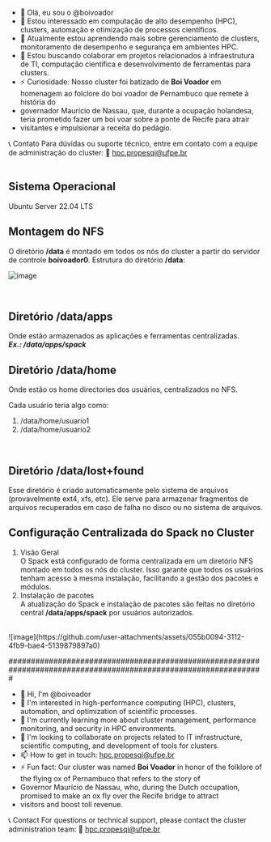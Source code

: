 - 👋 Olá, eu sou o @boivoador
- 👀 Estou interessado em computação de alto desempenho (HPC), clusters, automação e otimização de processos científicos.
- 🌱 Atualmente estou aprendendo mais sobre gerenciamento de clusters, monitoramento de desempenho e segurança em ambientes HPC.
- 💞️ Estou buscando colaborar em projetos relacionados à infraestrutura de TI, computação científica e desenvolvimento de ferramentas para clusters.
- ⚡ Curiosidade: Nosso cluster foi batizado de **Boi Voador** em homenagem ao folclore do boi voador de Pernambuco que remete à história do
- governador Maurício de Nassau, que, durante a ocupação holandesa, teria prometido fazer um boi voar sobre a ponte de Recife para atrair
- visitantes e impulsionar a receita do pedágio.


📞 Contato
Para dúvidas ou suporte técnico, entre em contato com a equipe de administração do cluster:
📧 hpc.propesqi@ufpe.br
<br><br>
<h2>Sistema Operacional</h2>
Ubuntu Server 22.04 LTS

<br>

<h2>Montagem do NFS</h2>
O diretório <strong>/data</strong> é montado em todos os nós do cluster a partir do servidor de controle <strong>boivoador0</strong>.
Estrutura do diretório <strong>/data</strong>:
<br>

![image](https://github.com/user-attachments/assets/224db0ee-039c-4958-98b2-e70a67ebef46)

<br>

<h2>Diretório /data/apps</h2>
Onde estão armazenados as aplicações e ferramentas centralizadas.
<br>
<i><strong>Ex.: /data/apps/spack</strong></i>

<br>

<h2>Diretório /data/home</h2>
<p>Onde estão os home directories dos usuários, centralizados no NFS.</p>

Cada usuário teria algo como:
1. /data/home/usuario1
2. /data/home/usuario2

<br>

<h2>Diretório /data/lost+found</h2>
Esse diretório é criado automaticamente pelo sistema de arquivos (provavelmente ext4, xfs, etc). Ele serve para armazenar fragmentos de arquivos recuperados em caso de falha no disco ou no sistema de arquivos.

<br>

<h2>Configuração Centralizada do Spack no Cluster</h2>

1. Visão Geral <br>
O Spack está configurado de forma centralizada em um diretório NFS montado em todos os nós do cluster. Isso garante que todos os usuários tenham acesso à mesma instalação, facilitando a gestão dos pacotes e módulos.
3. Instalação de pacotes <br>
A atualização do Spack e instalação de pacotes são feitas no diretório central <strong>/data/apps/spack</strong> por usuários autorizados.
<br>
![image](https://github.com/user-attachments/assets/055b0094-3112-4fb9-bae4-5139879897a0)

#################################################################################################################


- 👋 Hi, I'm @boivoador
- 👀 I'm interested in high-performance computing (HPC), clusters, automation, and optimization of scientific processes.
- 🌱 I'm currently learning more about cluster management, performance monitoring, and security in HPC environments.
- 💞️ I'm looking to collaborate on projects related to IT infrastructure, scientific computing, and development of tools for clusters.
- 📫 How to get in touch: hpc.propesqi@ufpe.br
- ⚡ Fun fact: Our cluster was named **Boi Voador** in honor of the folklore of the flying ox of Pernambuco that refers to the story of
- Governor Maurício de Nassau, who, during the Dutch occupation, promised to make an ox fly over the Recife bridge to attract
- visitors and boost toll revenue.


📞 Contact
For questions or technical support, please contact the cluster administration team:
📧 hpc.propesqi@ufpe.br
